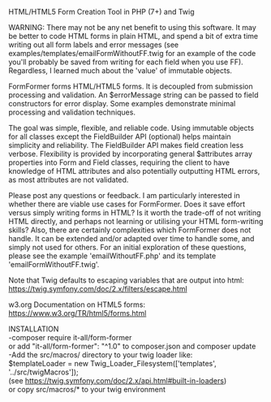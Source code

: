 HTML/HTML5 Form Creation Tool in PHP (7+) and Twig

WARNING: There may not be any net benefit to using this software. It may be better to code HTML forms in plain HTML, and spend a bit of extra time writing out all form labels and error messages (see examples/templates/emailFormWithoutFF.twig for an example of the code you'll probably be saved from writing for each field when you use FF). Regardless, I learned much about the 'value' of immutable objects.

FormFormer forms HTML/HTML5 forms. It is decoupled from submission processing and validation. An $errorMessage string can be passed to field constructors for error display. Some examples demonstrate minimal processing and validation techniques.

The goal was simple, flexible, and reliable code. Using immutable objects for all classes except the FieldBuilder API (optional) helps maintain simplicity and reliability. The FieldBuilder API makes field creation less verbose. Flexibility is provided by incorporating general $attributes array properties into Form and Field classes, requiring the client to have knowledge of HTML attributes and also potentially outputting HTML errors, as most attributes are not validated. 

Please post any questions or feedback. I am particularly interested in whether there are viable use cases for FormFormer. Does it save effort versus simply writing forms in HTML? Is it worth the trade-off of not writing HTML directly, and perhaps not learning or utilising your HTML form-writing skills? Also, there are certainly complexities which FormFormer does not handle. It can be extended and/or adapted over time to handle some, and simply not used for others. For an initial exploration of these questions, please see the example 'emailWithoutFF.php' and its template 'emailFormWithoutFF.twig'. 

Note that Twig defaults to escaping variables that are output into html:
https://twig.symfony.com/doc/2.x/filters/escape.html

w3.org Documentation on HTML5 forms:  
https://www.w3.org/TR/html5/forms.html

INSTALLATION  
-composer require it-all/form-former  
 or add "it-all/form-former": "^1.0" to composer.json and composer update  
-Add the src/macros/ directory to your twig loader like:  
$templateLoader = new Twig_Loader_Filesystem(['templates', '../src/twigMacros']);  
 (see https://twig.symfony.com/doc/2.x/api.html#built-in-loaders)  
 or copy src/macros/* to your twig environment
